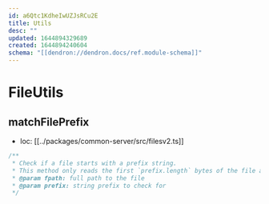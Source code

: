 ```yaml
---
id: a6Qtc1KdheIwUZJsRCu2E
title: Utils
desc: ""
updated: 1644894329689
created: 1644894240604
schema: "[[dendron://dendron.docs/ref.module-schema]]"
---
```


# FileUtils

## matchFilePrefix

- loc: [[../packages/common-server/src/filesv2.ts]]

```ts
/**
 * Check if a file starts with a prefix string.
 * This method only reads the first `prefix.length` bytes of the file and is much more efficient for reading large files
 * @param fpath: full path to the file
 * @param prefix: string prefix to check for
 */
```

